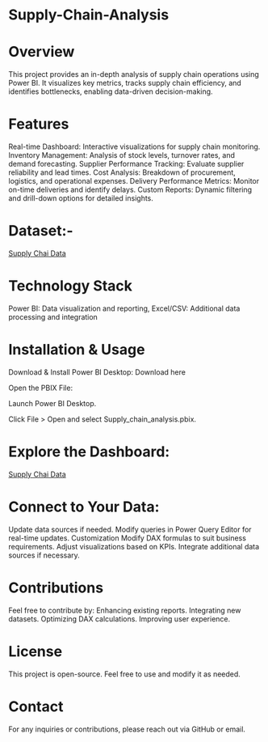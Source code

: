 # Supply-Chain-Analysis
# Overview

This project provides an in-depth analysis of supply chain operations using Power BI. It visualizes key metrics, tracks supply chain efficiency, and identifies bottlenecks, enabling data-driven decision-making.

# Features

Real-time Dashboard: Interactive visualizations for supply chain monitoring.
Inventory Management: Analysis of stock levels, turnover rates, and demand forecasting.
Supplier Performance Tracking: Evaluate supplier reliability and lead times.
Cost Analysis: Breakdown of procurement, logistics, and operational expenses.
Delivery Performance Metrics: Monitor on-time deliveries and identify delays.
Custom Reports: Dynamic filtering and drill-down options for detailed insights.

# Dataset:- 
<a href="https://github.com/siductive/Supply-Chain-Analysis/blob/main/supply_chain_data.csv">Supply Chai Data</a>

# Technology Stack

Power BI: Data visualization and reporting, 
Excel/CSV: Additional data processing and integration

# Installation & Usage

Download & Install Power BI Desktop: Download here

Open the PBIX File:

Launch Power BI Desktop.

Click File > Open and select Supply_chain_analysis.pbix.

# Explore the Dashboard:
<a href="https://github.com/siductive/Supply-Chain-Analysis/blob/main/Supply_chain_analysis.pbix">Supply Chai Data</a>

# Connect to Your Data:

Update data sources if needed.
Modify queries in Power Query Editor for real-time updates.
Customization
Modify DAX formulas to suit business requirements.
Adjust visualizations based on KPIs.
Integrate additional data sources if necessary.

# Contributions

Feel free to contribute by:
Enhancing existing reports.
Integrating new datasets.
Optimizing DAX calculations.
Improving user experience.

# License

This project is open-source. Feel free to use and modify it as needed.

# Contact

For any inquiries or contributions, please reach out via GitHub or email.
